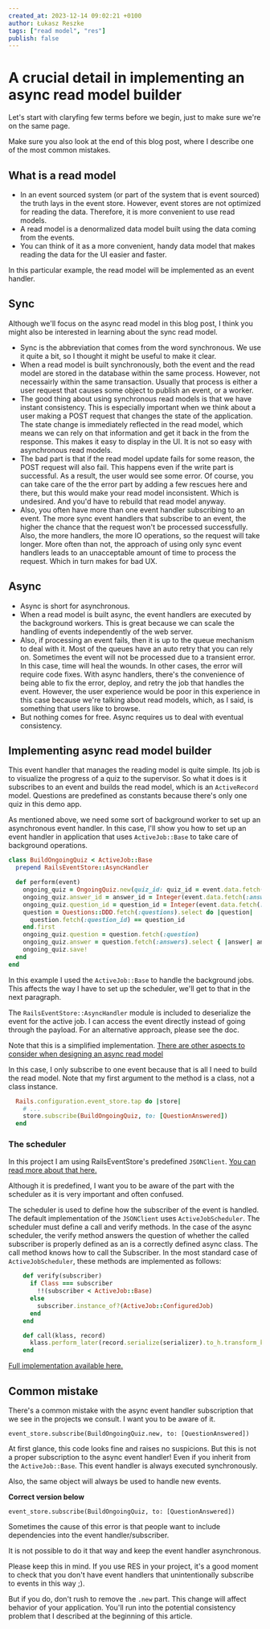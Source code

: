 ```yaml
---
created_at: 2023-12-14 09:02:21 +0100
author: Łukasz Reszke
tags: ["read model", "res"]
publish: false
---
```


# A crucial detail in implementing an async read model builder

Let's start with claryfing few terms before we begin, just to make sure we're
on the same page.

Make sure you also look at the end of this blog post, where I describe one of
the most common mistakes.

## What is a read model 

* In an event sourced system (or part of the system that
is event sourced) the truth lays in the event store. However, event stores are
not optimized for reading the data. Therefore, it is more convenient to use
read models.
* A read model is a denormalized data model built using the data coming from the
events.
* You can think of it as a more convenient, handy data model that makes reading
the data for the UI easier and faster.

In this particular example, the read model will be implemented as an event
handler.

<!-- more -->

## Sync 
Although we'll focus on the async read model in this blog post, I think
you might also be interested in learning about the sync read model.

* Sync is the abbreviation that comes from the word synchronous. We use it quite
a bit, so I thought it might be useful to make it clear.
* When a read model is built synchronously, both the event and the read model are
stored in the database within the same process. However, not necessairly within
the same transaction. Usually that process is either a user request that causes
some object to publish an event, or a worker.
* The good thing about using synchronous read models is that we have instant
consistency. This is especially important when we think about a user making a
POST request that changes the state of the application. The state change is
immediately reflected in the read model, which means we can rely on that
information and get it back in the from the response. This makes it easy to
display in the UI. It is not so easy with asynchronous read models.
* The bad part is that if the read model update fails for some reason, the POST
request will also fail. This happens even if the write part is successful. As a
result, the user would see some error. Of course, you can take care of the the
error part by adding a few rescues here and there, but this would make your
read model inconsistent. Which is undesired. And you'd have to rebuild that
read model anyway.
* Also, you often have more than one event handler subscribing to an event. The
more sync event handlers that subscribe to an event, the higher the chance that
the request won't be processed successfully. Also, the more handlers, the more
IO operations, so the request will take longer. More often than not, the
approach of using only sync event handlers leads to an unacceptable amount of
time to process the request. Which in turn makes for bad UX.

## Async 
* Async is short for asynchronous.
* When a read model is built async, the event handlers are executed by the
background workers. This is great because we can scale the handling of events
independently of the web server.
* Also, if processing an event fails, then it is up to the queue mechanism to
deal with it. Most of the queues have an auto retry that you can rely on.
Sometimes the event will not be processed due to a transient error. In this
case, time will heal the wounds.  In other cases, the error will require code
fixes. With async handlers, there's the convenience of being able to fix the
error, deploy, and retry the job that handles the event. However, the user
experience would be poor in this  experience in this case because we're talking
about read models, which, as I said, is something that users like to browse.
* But nothing comes for free. Async requires us to deal with eventual
consistency.

## Implementing async read model builder 
This event handler that manages the reading model is quite simple. Its job is
to visualize the progress of a quiz to the supervisor. So what it does is it
subscribes to an event and builds the read model, which is an `ActiveRecord`
model. Questions are predefined as constants because there's only one quiz in
this demo app.

As mentioned above, we need some sort of background worker to set up an
asynchronous event handler. In this case, I'll show you how to set up an event
handler in application that uses `ActiveJob::Base` to take care of background
operations.

```ruby
class BuildOngoingQuiz < ActiveJob::Base
  prepend RailsEventStore::AsyncHandler

  def perform(event)
    ongoing_quiz = OngoingQuiz.new(quiz_id: quiz_id = event.data.fetch(:quiz_id))
    ongoing_quiz.answer_id = answer_id = Integer(event.data.fetch(:answer_id))
    ongoing_quiz.question_id = question_id = Integer(event.data.fetch(:question_id))
    question = Questions::DDD.fetch(:questions).select do |question|
      question.fetch(:question_id) == question_id
    end.first
    ongoing_quiz.question = question.fetch(:question)
    ongoing_quiz.answer = question.fetch(:answers).select { |answer| answer.fetch(:id) == answer_id }.first.fetch(:answer)
    ongoing_quiz.save!
  end
end
```

In this example I used the `ActiveJob::Base` to handle the background jobs. This
affects the way I have to set up the scheduler, we'll get to that in the next
paragraph.

The `RailsEventStore::AsyncHandler` module is included to deserialize the event
for the active job. I can access the event directly instead of going through
the payload. For an alternative approach, please see the doc.

Note that this is a simplified implementation. [There are other aspects to
consider when designing an async read
model](https://blog.arkency.com/read-model-patterns-in-case-of-lack-of-order-guarantee/)

In this case, I only subscribe to one event because that is all I need to build
the read model. Note that my first argument to the method is a class, not a
class instance.
```ruby
  Rails.configuration.event_store.tap do |store|
    # ... 
    store.subscribe(BuildOngoingQuiz, to: [QuestionAnswered])
  end
```

### The scheduler 
In this project I am using RailsEventStore's predefined `JSONClient`. [You can
read more about that
here.](https://blog.arkency.com/first-class-json-b-handling-in-rails-event-store/)

Although it is predefined, I want you to be aware of the part with the
scheduler as it is very important and often confused.

The scheduler is used to define how the subscriber of the event is handled. The
default implementation of the `JSONClient` uses `ActiveJobScheduler`. The
scheduler must define a call and verify methods. In the case of the async
scheduler, the verify method answers the question of whether the called
subscriber is properly defined as an is a correctly defined async class. The
call method knows how to call the Subscriber. In the most standard case of
`ActiveJobScheduler`, these methods are implemented as follows:

```ruby
    def verify(subscriber)
      if Class === subscriber
        !!(subscriber < ActiveJob::Base)
      else
        subscriber.instance_of?(ActiveJob::ConfiguredJob)
      end
    end

    def call(klass, record)
      klass.perform_later(record.serialize(serializer).to_h.transform_keys(&:to_s))
    end
```

[Full implementation available here.](https://github.com/RailsEventStore/rails_event_store/blob/48ac91ec4c481257740fb5c9d1ee72489dcf5731/rails_event_store/lib/rails_event_store/active_job_scheduler.rb#L4)

## Common mistake 
There's a common mistake with the async event handler subscription that we see
in the projects we consult. I want you to be aware of it.

`event_store.subscribe(BuildOngoingQuiz.new, to: [QuestionAnswered])`

At first glance, this code looks fine and raises no suspicions. But this is not
a proper subscription to the async event handler! Even if you inherit from the
`ActiveJob::Base`. This event handler is always executed synchronously.

Also, the same object will always be used to handle new events.

**Correct version below**

`event_store.subscribe(BuildOngoingQuiz, to: [QuestionAnswered])`

Sometimes the cause of this error is that people want to include dependencies
into the event handler/subscriber. 

It is not possible to do it that way and keep the event handler asynchronous.

Please keep this in mind. If you use RES in your project, it's a good moment to
check that you don't have event handlers that unintentionally subscribe to
events in this way ;).

But if you do, don't rush to remove the `.new` part. This change will affect
behavior of your application. You'll run into the potential consistency problem
that I described at the beginning of this article.


